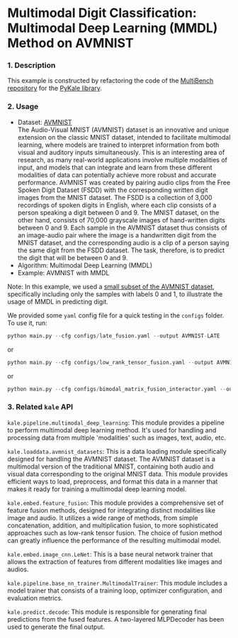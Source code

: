 # Multimodal Digit Classification: Multimodal Deep Learning (MMDL) Method on AVMNIST

### 1. Description

This example is constructed by refactoring the code of the [MultiBench repository](https://github.com/pliang279/MultiBench) for the [PyKale library](https://github.com/pykale/pykale).

### 2. Usage
* Dataset: [AVMNIST](https://drive.google.com/file/d/1KvKynJJca5tDtI5Mmp6CoRh9pQywH8Xp/view)
<br>The Audio-Visual MNIST (AVMNIST) dataset is an innovative and unique extension on the classic MNIST dataset, intended to facilitate multimodal learning, where models are trained to interpret information from both visual and auditory inputs simultaneously. This is an interesting area of research, as many real-world applications involve multiple modalities of input, and models that can integrate and learn from these different modalities of data can potentially achieve more robust and accurate performance. AVMNIST was created by pairing audio clips from the Free Spoken Digit Dataset (FSDD) with the corresponding written digit images from the MNIST dataset. The FSDD is a collection of 3,000 recordings of spoken digits in English, where each clip consists of a person speaking a digit between 0 and 9. The MNIST dataset, on the other hand, consists of 70,000 grayscale images of hand-written digits between 0 and 9. Each sample in the AVMNIST dataset thus consists of an image-audio pair where the image is a handwritten digit from the MNIST dataset, and the corresponding audio is a clip of a person saying the same digit from the FSDD dataset. The task, therefore, is to predict the digit that will be between 0 and 9.
* Algorithm: Multimodal Deep Learning (MMDL)
* Example: AVMNIST with MMDL

Note: In this example, we used a [small subset of the AVMNIST dataset](https://drive.google.com/file/d/1N5k-LvLwLbPBgn3GdVg6fXMBIR6pYrKb/view), specifically including only the samples with labels 0 and 1, to illustrate the usage of MMDL in predicting digit.

We provided some `yaml` config file for a quick testing in the `configs` folder. To use it, run:
```python
python main.py --cfg configs/late_fusion.yaml --output AVMNIST-LATE
```
or
```python
python main.py --cfg configs/low_rank_tensor_fusion.yaml --output AVMNIST-LOW_RANK_TENSOR
```
or
```python
python main.py --cfg configs/bimodal_matrix_fusion_interactor.yaml --output AVMNIST-BIMODA_MATRIX
```

### 3. Related `kale` API

`kale.pipeline.multimodal_deep_learning`: This module provides a pipeline to perform multimodal deep learning method. It's used for handling and processing data from multiple 'modalities' such as images, text, audio, etc.

`kale.loaddata.avmnist_datasets`: This is a data loading module specifically designed for handling the AVMNIST dataset. The AVMNIST dataset is a multimodal version of the traditional MNIST, containing both audio and visual data corresponding to the original MNIST data. This module provides efficient ways to load, preprocess, and format this data in a manner that makes it ready for training a multimodal deep learning model.

`kale.embed.feature_fusion`: This module provides a comprehensive set of feature fusion methods, designed for integrating distinct modalities like image and audio. It utilizes a wide range of methods, from simple concatenation, addition, and multiplication fusion, to more sophisticated approaches such as low-rank tensor fusion. The choice of fusion method can greatly influence the performance of the resulting multimodal model.

`kale.embed.image_cnn.LeNet`: This is a base neural network trainer that allows the extraction of features from different modalities like images and audios.

`kale.pipeline.base_nn_trainer.MultimodalTrainer`: This module includes a model trainer that consists of a training loop, optimizer configuration, and evaluation metrics.

`kale.predict.decode`: This module is responsible for generating final predictions from the fused features. A two-layered MLPDecoder has been used to generate the final output.
